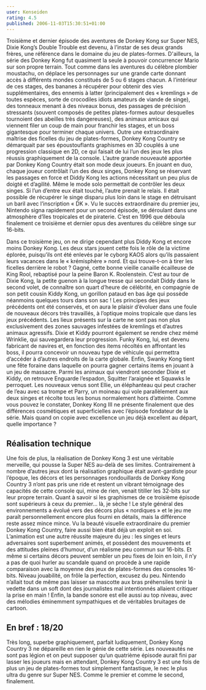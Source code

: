 ```yaml
---
user: Kenseiden
rating: 4.5
published: 2006-11-03T15:30:51+01:00
---
```

Troisième et dernier épisode des aventures de Donkey Kong sur Super NES, Dixie Kong’s Double Trouble est devenu, à l’instar de ses deux grands frères, une référence dans le domaine du jeu de plates-formes. D'ailleurs, la série des Donkey Kong fut quasiment la seule à pouvoir concurrencer Mario sur son propre terrain. Tout comme dans les aventures du célèbre plombier moustachu, on déplace les personnages sur une grande carte donnant accès à différents mondes constitués de 5 ou 6 stages chacun. A l’intérieur de ces stages, des bananes à récupérer pour obtenir des vies supplémentaires, des ennemis à latter (principalement des « kremlings » de toutes espèces, sorte de crocodiles idiots amateurs de viande de singe), des tonneaux menant à des niveaux bonus, des passages de précision stressants (souvent composés de petites plates-formes autour desquelles tournoient des abeilles très dangereuses), des animaux amicaux qui viennent filer un coup de main pour franchir les stages, et un boss gigantesque pour terminer chaque univers. Outre une extraordinaire maîtrise des ficelles du jeu de plates-formes, Donkey Kong Country se démarquait par ses époustouflants graphismes en 3D couplés à une progression classique en 2D, ce qui faisait de lui l’un des jeux les plus réussis graphiquement de la console. L’autre grande nouveauté apportée par Donkey Kong Country était son mode deux joueurs. En jouant en duo, chaque joueur contrôlait l’un des deux singes, Donkey Kong se réservant les passages en force et Diddy Kong les actions nécessitant un peu plus de doigté et d’agilité. Même le mode solo permettait de contrôler les deux singes. Si l’un d’entre eux était touché, l’autre prenait le relais. Il était possible de récupérer le singe disparu plus loin dans le stage en détruisant un baril avec l’inscription « DK ». Vu le succès extraordinaire du premier jeu, Nintendo signa rapidement pour un second épisode, se déroulant dans une atmosphère d’îles tropicales et de piraterie. C’est en 1996 que déboula finalement ce troisième et dernier opus des aventures du célèbre singe sur 16-bits.

Dans ce troisième jeu, on ne dirige cependant plus Diddy Kong et encore moins Donkey Kong. Les deux stars jouent cette fois le rôle de la victime éplorée, puisqu’ils ont été enlevés par le cyborg KAOS alors qu’ils passaient leurs vacances dans le « krémisphère » nord. Et qui trouve-t-on à tirer les ficelles derrière le robot ? Gagné, cette bonne vieille canaille écailleuse de King Rool, rebaptisé pour la peine Baron K. Roolenstein. C’est au tour de Dixie Kong, la petite guenon à la longue tresse qui secondait Diddy dans le second volet, de connaître son quart d’heure de célébrité, en compagnie de son petit cousin Kiddy Kong, un gorillon pataud en bas âge qui possède néanmoins quelques tours dans son sac ! Les principes des jeux précédents ont été conservés, et on aura le plaisir d’évoluer dans une foule de nouveaux décors très travaillés, à l’optique moins tropicale que dans les jeux précédents. Les lieux présents sur la carte ne sont pas non plus exclusivement des zones sauvages infestées de kremlings et d’autres animaux agressifs. Dixie et Kiddy pourront également se rendre chez mémé Wrinklie, qui sauvegardera leur progression. Funky Kong, lui, est devenu fabricant de navires et, en fonction des items récoltés en affrontant les boss, il pourra concevoir un nouveau type de véhicule qui permettra d’accéder à d’autres endroits de la carte globale. Enfin, Swanky Kong tient une fête foraine dans laquelle on pourra gagner certains items en jouant à un jeu de massacre. Parmi les animaux qui viendront seconder Dixie et Kiddy, on retrouve Enguarde l’espadon, Squitter l’araignée et Squawks le perroquet. Les nouveaux venus sont Ellie, un éléphanteau qui peut cracher de l’eau avec sa trompe et Parry, un moineau qui vole parallèlement aux deux singes et récolte tous les bonus normalement hors d’atteinte. Comme vous pouvez le constater, Donkey Kong III ne présente finalement que des différences cosmétiques et superficielles avec l’épisode fondateur de la série. Mais quand on copie avec excellence un jeu déjà excellent au départ, quelle importance ?

## Réalisation technique
Une fois de plus, la réalisation de Donkey Kong 3 est une véritable merveille, qui pousse la Super NES
au-delà de ses limites. Contrairement à nombre d’autres jeux dont la réalisation graphique était avant-gardiste
pour l’époque, les décors et les personnages rondouillards de Donkey Kong Country 3 n’ont pas pris une ride
et restent un vibrant témoignage des capacités de cette console qui, mine de rien, venait titiller les
32-bits sur leur propre terrain. Quant à savoir si les graphismes de ce troisième épisode sont supérieurs
à ceux du premier… là, je sèche ! Le style général des environnements a évolué vers des décors plus
« nordiques » et le jeu me paraît personnellement encore plus fourni en détails, mais la différence
reste assez mince mince. Vu la beauté visuelle extraordinaire du premier Donkey Kong Country, faire aussi
bien était déjà un exploit en soi. L’animation est une autre réussite majeure du jeu : les singes et leurs
adversaires sont superbement animés, et possèdent des mouvements et des attitudes pleines d’humour,
d’un réalisme peu commun sur 16-bits. Et même si certains décors peuvent sembler un peu fixes de loin
en loin, il n’y a pas de quoi hurler au scandale quand on procède à une rapide comparaison avec la moyenne
des jeux de plates-formes des consoles 16-bits. Niveau jouabilité, on frôle la perfection, excusez du peu.
Nintendo n’allait tout de même pas laisser sa mascotte aux bras préhensiles tenir la vedette dans un soft
dont des journalistes mal intentionnés allaient critiquer la prise en main ! Enfin, la bande sonore est
elle aussi au top niveau, avec des mélodies éminemment sympathiques et de véritables bruitages de cartoon.

## En bref : 18/20
Très long, superbe graphiquement, parfait ludiquement, Donkey Kong Country 3 ne dépareille en rien le génie de cette série. Les nouveautés ne sont pas légion et on peut supposer qu’un quatrième épisode aurait fini par lasser les joueurs mais en attendant, Donkey Kong Country 3 est une fois de plus un jeu de plates-formes tout simplement fantastique, le nec le plus ultra du genre sur Super NES. Comme le premier et comme le second, finalement.